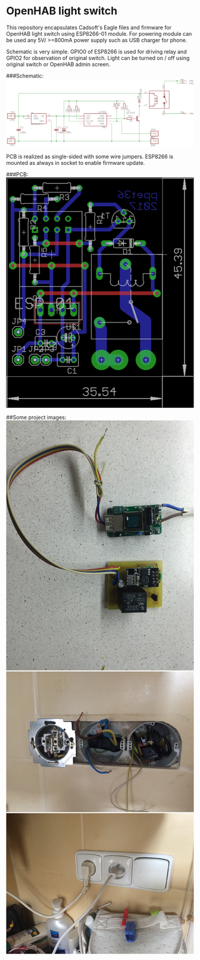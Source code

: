 # OpenHAB light switch

This repository encapsulates Cadsoft's Eagle files and firmware for OpenHAB light switch using ESP8266-01 module. For powering module can be used any 5V/ >=800mA power supply such as USB charger for phone.

Schematic is very simple. GPIO0 of ESP8266 is used for driving relay and GPIO2 for observation of original switch. Light can be turned on / off using original switch or OpenHAB admin screen.

###Schematic:
![alt](/eagle/lightswitchx1_sch.png?raw=true)

PCB is realized as single-sided with some wire jumpers. ESP8266 is mounted as always in socket to enable firmware update.

###PCB:
![alt](/eagle/lightswitchx1_brd.png?raw=true)

##Some project images:
![alt](/images/2017-01-02%2021.51.43.jpg?raw=true)
![alt](/images/2017-01-07%2013.30.43.jpg?raw=true)
![alt](/images/2017-01-07%2014.20.36.jpg?raw=true)
